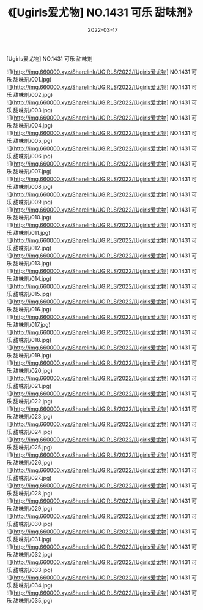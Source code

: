 ﻿---
layout: post
title:  《[Ugirls爱尤物] NO.1431 可乐 甜味剂》
date:   2022-03-17
img: http://img.660000.xyz/Sharelink/UGIRLS/2022/[Ugirls爱尤物] NO.1431 可乐 甜味剂/000.jpg
categories: [美女, 清纯, 唯美]
---

[Ugirls爱尤物] NO.1431 可乐 甜味剂

 ![](http://img.660000.xyz/Sharelink/UGIRLS/2022/[Ugirls爱尤物] NO.1431 可乐 甜味剂/001.jpg) <br>![](http://img.660000.xyz/Sharelink/UGIRLS/2022/[Ugirls爱尤物] NO.1431 可乐 甜味剂/002.jpg) <br>![](http://img.660000.xyz/Sharelink/UGIRLS/2022/[Ugirls爱尤物] NO.1431 可乐 甜味剂/003.jpg) <br>![](http://img.660000.xyz/Sharelink/UGIRLS/2022/[Ugirls爱尤物] NO.1431 可乐 甜味剂/004.jpg) <br>![](http://img.660000.xyz/Sharelink/UGIRLS/2022/[Ugirls爱尤物] NO.1431 可乐 甜味剂/005.jpg) <br>![](http://img.660000.xyz/Sharelink/UGIRLS/2022/[Ugirls爱尤物] NO.1431 可乐 甜味剂/006.jpg) <br>![](http://img.660000.xyz/Sharelink/UGIRLS/2022/[Ugirls爱尤物] NO.1431 可乐 甜味剂/007.jpg) <br>![](http://img.660000.xyz/Sharelink/UGIRLS/2022/[Ugirls爱尤物] NO.1431 可乐 甜味剂/008.jpg) <br>![](http://img.660000.xyz/Sharelink/UGIRLS/2022/[Ugirls爱尤物] NO.1431 可乐 甜味剂/009.jpg) <br>![](http://img.660000.xyz/Sharelink/UGIRLS/2022/[Ugirls爱尤物] NO.1431 可乐 甜味剂/010.jpg) <br>![](http://img.660000.xyz/Sharelink/UGIRLS/2022/[Ugirls爱尤物] NO.1431 可乐 甜味剂/011.jpg) <br>![](http://img.660000.xyz/Sharelink/UGIRLS/2022/[Ugirls爱尤物] NO.1431 可乐 甜味剂/012.jpg) <br>![](http://img.660000.xyz/Sharelink/UGIRLS/2022/[Ugirls爱尤物] NO.1431 可乐 甜味剂/013.jpg) <br>![](http://img.660000.xyz/Sharelink/UGIRLS/2022/[Ugirls爱尤物] NO.1431 可乐 甜味剂/014.jpg) <br>![](http://img.660000.xyz/Sharelink/UGIRLS/2022/[Ugirls爱尤物] NO.1431 可乐 甜味剂/015.jpg) <br>![](http://img.660000.xyz/Sharelink/UGIRLS/2022/[Ugirls爱尤物] NO.1431 可乐 甜味剂/016.jpg) <br>![](http://img.660000.xyz/Sharelink/UGIRLS/2022/[Ugirls爱尤物] NO.1431 可乐 甜味剂/017.jpg) <br>![](http://img.660000.xyz/Sharelink/UGIRLS/2022/[Ugirls爱尤物] NO.1431 可乐 甜味剂/018.jpg) <br>![](http://img.660000.xyz/Sharelink/UGIRLS/2022/[Ugirls爱尤物] NO.1431 可乐 甜味剂/019.jpg) <br>![](http://img.660000.xyz/Sharelink/UGIRLS/2022/[Ugirls爱尤物] NO.1431 可乐 甜味剂/020.jpg) <br>![](http://img.660000.xyz/Sharelink/UGIRLS/2022/[Ugirls爱尤物] NO.1431 可乐 甜味剂/021.jpg) <br>![](http://img.660000.xyz/Sharelink/UGIRLS/2022/[Ugirls爱尤物] NO.1431 可乐 甜味剂/022.jpg) <br>![](http://img.660000.xyz/Sharelink/UGIRLS/2022/[Ugirls爱尤物] NO.1431 可乐 甜味剂/023.jpg) <br>![](http://img.660000.xyz/Sharelink/UGIRLS/2022/[Ugirls爱尤物] NO.1431 可乐 甜味剂/024.jpg) <br>![](http://img.660000.xyz/Sharelink/UGIRLS/2022/[Ugirls爱尤物] NO.1431 可乐 甜味剂/025.jpg) <br>![](http://img.660000.xyz/Sharelink/UGIRLS/2022/[Ugirls爱尤物] NO.1431 可乐 甜味剂/026.jpg) <br>![](http://img.660000.xyz/Sharelink/UGIRLS/2022/[Ugirls爱尤物] NO.1431 可乐 甜味剂/027.jpg) <br>![](http://img.660000.xyz/Sharelink/UGIRLS/2022/[Ugirls爱尤物] NO.1431 可乐 甜味剂/028.jpg) <br>![](http://img.660000.xyz/Sharelink/UGIRLS/2022/[Ugirls爱尤物] NO.1431 可乐 甜味剂/029.jpg) <br>![](http://img.660000.xyz/Sharelink/UGIRLS/2022/[Ugirls爱尤物] NO.1431 可乐 甜味剂/030.jpg) <br>![](http://img.660000.xyz/Sharelink/UGIRLS/2022/[Ugirls爱尤物] NO.1431 可乐 甜味剂/031.jpg) <br>![](http://img.660000.xyz/Sharelink/UGIRLS/2022/[Ugirls爱尤物] NO.1431 可乐 甜味剂/032.jpg) <br>![](http://img.660000.xyz/Sharelink/UGIRLS/2022/[Ugirls爱尤物] NO.1431 可乐 甜味剂/033.jpg) <br>![](http://img.660000.xyz/Sharelink/UGIRLS/2022/[Ugirls爱尤物] NO.1431 可乐 甜味剂/034.jpg) <br>![](http://img.660000.xyz/Sharelink/UGIRLS/2022/[Ugirls爱尤物] NO.1431 可乐 甜味剂/035.jpg) <br>